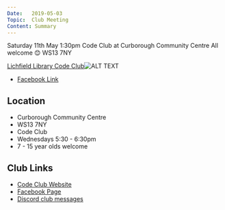 ```yaml
---
Date:   2019-05-03
Topic:  Club Meeting
Content: Summary
---
```

Saturday 11th May 1:30pm
Code Club at
Curborough Community Centre
All welcome 😊
WS13 7NY

[Lichfield Library Code Club](https://www.facebook.com/events/691645394586602/)![ALT TEXT](https://scontent.fbhx6-1.fna.fbcdn.net/v/t1.6435-9/59552431_2025479090912514_5873953456200351744_n.jpg?stp=c229.0.502.502a_dst-jpg&_nc_cat=103&ccb=1-7&_nc_sid=b386c4&_nc_ohc=lrz3MkcpitIAX-FsTuL&_nc_ht=scontent.fbhx6-1.fna&edm=AKK4YLsEAAAA&oh=00_AfAhm4f0tS3AQYm89cg7lAEyxrTI6fuBidswZck4AYZemw&oe=654E3D24)

* [Facebook Link](https://www.facebook.com/1481985248595237/posts/2025475910912832/)

## Location

* Curborough Community Centre
* WS13 7NY
* Code Club
* Wednesdays 5:30 - 6:30pm
* 7 - 15 year olds welcome

## Club Links

* [Code Club Website](https://lichfield-code-club.github.io/)
* [Facebook Page](https://www.facebook.com/LichfieldCoders)
* [Discord club messages](https://discord.gg/szz6xGK)
